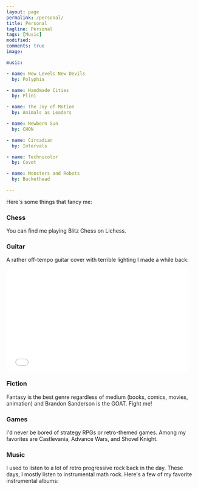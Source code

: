 ```yaml
---
layout: page
permalink: /personal/
title: Personal
tagline: Personal
tags: [Music]
modified: 
comments: true
image:

music:

- name: New Levels New Devils
  by: Polyphia

- name: Handmade Cities
  by: Plini

- name: The Joy of Motion
  by: Animals as Leaders

- name: Newborn Sun
  by: CHON

- name: Circadian
  by: Intervals

- name: Technicolor
  by: Covet

- name: Monsters and Robots
  by: Buckethead

---
```


<p>Here's some things that fancy me:</p>

<h3>Chess</h3>
<p>
You can find me playing Blitz Chess on Lichess. 
</p>

<h3>Guitar</h3>

A rather off-tempo guitar cover with terrible lighting I made a while back:

<iframe width="480" height="270" src="//www.youtube.com/embed/yxrMHqt3Jg4"
frameborder="0" allowfullscreen></iframe>

<h3>Fiction</h3>

<p>Fantasy is the best genre regardless of medium (books,
comics, movies, animation) and Brandon Sanderson is the GOAT. Fight
me!
</p>

<h3>Games</h3>

<p>
I'd never be bored of strategy RPGs or retro-themed games. Among my
favorites are Castlevania, Advance Wars, and Shovel Knight.
</p>

<h3>Music</h3>
<p>I used to listen to a lot of retro progressive rock back in the
day. These days, I mostly listen to instrumental math rock.
Here's a few of my favorite instrumental albums:</p>

<div class = "albums">

</div>





